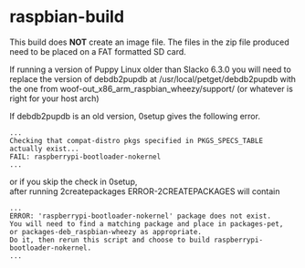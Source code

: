 
# raspbian-build #

This build does **NOT** create an image file.  The files in the zip file
produced need to be placed on a FAT formatted SD card.

If running a version of Puppy Linux older than Slacko 6.3.0 you will need to
replace the version of debdb2pupdb at /usr/local/petget/debdb2pupdb with the one
from woof-out_x86_arm_raspbian_wheezy/support/ (or whatever is right for your
host arch)

If debdb2pupdb is an old version, 0setup gives the following error.

```
...
Checking that compat-distro pkgs specified in PKGS_SPECS_TABLE actually exist...
FAIL: raspberrypi-bootloader-nokernel
...
```

or if you skip the check in 0setup,  
after running 2createpackages ERROR-2CREATEPACKAGES will contain

```
...
ERROR: 'raspberrypi-bootloader-nokernel' package does not exist.
You will need to find a matching package and place in packages-pet,
or packages-deb_raspbian-wheezy as appropriate.
Do it, then rerun this script and choose to build raspberrypi-bootloader-nokernel.
...
```

